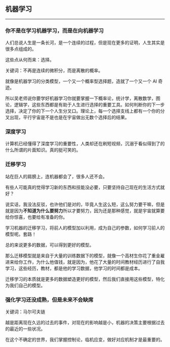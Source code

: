 ## 机器学习

---

### 你不是在学习机器学习，而是在向机器学习

人们总说人生是一条长河，是一个连续的过程，但是现在更多的证明，人生其实是很多点组成的。

这些点从何而来：选择。

关键词：不再是连续的微积分，而是离散的概率。

就像是机器学习的分类模型，一个又一个概率型选择题，造就了一个又一个 AI 奇迹。

所以吴老师说你要学好机器学习你就要掌握一下概率论，统计学，离散数学，图论，逻辑学，这些东西都是有助于人生进行选择的重要工具。如何判断你的下一步选择，决定了你的下一个人生分叉口。理论上，每一个选择支线上都有一个你的分叉出现，平行宇宙是不是也是在宇宙做出无数个选择后的结果。

### 深度学习

计算机已经懂得了深度学习的重要性，人类却还在刷短视频，沉溺于看似得到了的什么所谓的片面知识。真的挺可笑的。

### 迁移学习

站在巨人的肩膀上，连机器都会了，很多人还不会。

有些人可能真的觉得学习新的东西和技能没必要，只要坚持自己现在的生活方式就好？

说实话，我没法反驳，也许他们是对的，毕竟人生这么短，这么努力要干嘛，但是就是因为**不知道为什么要努力**所以才要努力，因为还是那种感觉，就是宇宙就算要给你惊喜，也要给有准备的你。

学习机器的迁移学习，将前人的模型加以利用，成为自己的参数，如何学习前人的模型呢。套路！

总的来说更多的数据，可以得到更好的模型。

那么迁移模型就是来自于大量的训练数据下的模型，就像一个高材生你花了重金雇进来给你工作，为什么他值钱，就是因为，他花了大量的时间教材经历进行了自我学习，这些经历，教材，都是他的学习数据，他学习的时间都是成本。

迁移学习的本质就是更多的数据塑造更好的模型，然后我们直接用这些模型，特化为我们自己的模型。

### 强化学习还没成熟，但是未来不会缺席

关键词：马尔可夫链

越是距离现在久远的过去的事件，对现在的影响越是小，机器的决策主要根据过去的最近的一些状况。

在这个不确定的世界，我们掌握控制论，临机应变，做好对应机制才是最重要的。

